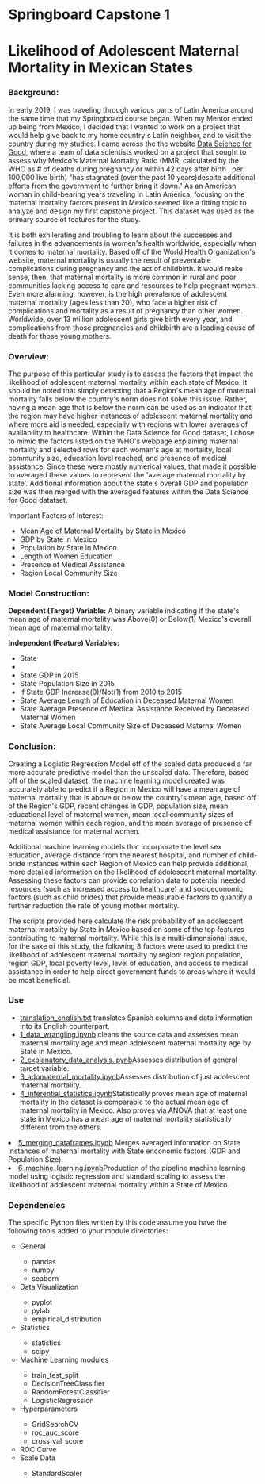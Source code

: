 <h1>Springboard Capstone 1</h1>
<h1>Likelihood of Adolescent Maternal Mortality in Mexican States</h1>

<h3>Background:</h3>
<p>In early 2019, I was traveling through various parts of Latin America around the same time that my Springboard course began. When my Mentor ended up being from Mexico, I decided that I wanted to work on a project that would help give back to my home country's Latin neighbor, and to visit the country during my studies. I came across the the website <a href="https://dssg.uchicago.edu/2014/08/04/making-our-moms-proud-reducing-maternal-mortality-in-mexico/">Data Science for Good</a>, where a team of data scientists worked on a project that sought to assess why Mexico's Maternal Mortality Ratio (MMR, calculated by the WHO as # of deaths during pregnancy or within 42 days after birth , per 100,000 live birth) "has stagnated (over the past 10 years)despite additional efforts from the government to further bring it down." As an American woman in child-bearing years traveling in Latin America, focusing on the maternal mortality factors present in Mexico seemed like a fitting topic to analyze and design my first capstone project. This dataset was used as the primary source of features for the study.</p>

<p>It is both exhilerating and troubling to learn about the successes and failures in the advancements in women's health worldwide, especially when it comes to maternal mortality. Based off of the World Health Organization's website, maternal mortality is usually the result of preventable complications during pregnancy and the act of childbirth. It would make sense, then, that maternal mortality is more common in rural and poor communities lacking access to care and resources to help pregnant women. Even more alarming, however, is the high prevalence of adolescent maternal mortality (ages less than 20), who face a higher risk of complications and mortality as a result of pregnancy than other women. Worldwide, over 13 million adolescent girls give birth every year, and complications from those pregnancies and childbirth are a leading cause of death for those young mothers.</p>  

<h3>Overview:</h3>
<p>The purpose of this particular study is to assess the factors that impact the likelihood of adolescent maternal mortality within each state of Mexico. It should be noted that simply detecting that a Region's mean age of maternal mortality falls below the country's norm does not solve this issue. Rather, having a mean age that is below the norm can be used as an indicator that the region may have higher instances of adolescent maternal mortality and where more aid is needed, especially with regions with lower averages of availability to healthcare. Within the Data Science for Good dataset, I chose to mimic the factors listed on the WHO's webpage explaining maternal mortality and selected rows for each woman's age at mortality, local community size, education level reached, and presence of medical assistance. Since these were mostly numerical values, that made it possible to averaged these values to represent the 'average maternal mortality by state'. Additional information about the state's overall GDP and population size was then merged with the averaged features within the Data Science for Good datatset.</p>

<p>Important Factors of Interest:</p>
<ul>
  <li>Mean Age of Maternal Mortality by State in Mexico</li>
  <li>GDP by State in Mexico</li>
  <li>Population by State in Mexico</li>
  <li>Length of Women Education</li>
  <li>Presence of Medical Assistance</li>
  <li>Region Local Community Size</li>
</ul>
    
<h3>Model Construction:</h3>
<p><b>Dependent (Target) Variable:</b> A binary variable indicating if the state's mean age of maternal mortality was Above(0) or Below(1) Mexico's overall mean age of maternal mortality.</p>
<p><b>Independent (Feature) Variables:</b></p>
<ul>
  <li>State<li>
  <li>State GDP in 2015</li>
  <li>State Population Size in 2015</li>
  <li>If State GDP Increase(0)/Not(1) from 2010 to 2015</li>
  <li>State Average Length of Education in Deceased Maternal Women</li>
  <li>State Average Presence of Medical Assistance Received by Deceased Maternal Women</li>
  <li>State Average Local Community Size of Deceased Maternal Women</li>
</ul>

<h3>Conclusion:</h3>
<p>Creating a Logistic Regression Model off of the scaled data produced a far more accurate predictive model than the unscaled data. Therefore, based off of the scaled dataset, the machine learning model created was accurately able to predict if a Region in Mexico will have a mean age of maternal mortality that is above or below the country's mean age, based off of the Region's GDP, recent changes in GDP, population size, mean educational level of maternal women, mean local community sizes of maternal women within each region, and the mean average of presence of medical assistance for maternal women.</p>

<p>Additional machine learning models that incorporate the level sex education, average distance from the nearest hospital, and number of child-bride instances within each Region of Mexico can help provide additional, more detailed information on the likelihood of adolescent maternal mortality. Assessing these factors can provide correlation data to potential needed resources (such as increased access to healthcare) and socioeconomic factors (such as child brides) that provide measurable factors to quantify a further reduction the rate of young mother mortality.</p>

<p>The scripts provided here calculate the risk probability of an adolescent maternal mortality by State in Mexico based on some of the top features contributing to maternal mortality. While this is a multi-dimensional issue, for the sake of this study, the following 8 factors were used to predict the likelihood of adolescent maternal mortality by region: region population, region GDP, local poverty level, level of education, and access to medical assistance in order to help direct government funds to areas where it would be most beneficial. </p>

<h3>Use</h3>
<ul>
    <li><a href="https://github.com/EmSchoof/AdolescentMaternalMortality/blob/master/data/translation_english.txt">translation_english.txt</a> translates Spanish columns and data information into its English counterpart.</li>  
     <li><a href="https://github.com/EmSchoof/AdolescentMaternalMortality/blob/master/python_files/1_data_wrangling.ipynb">1_data_wrangling.ipynb</a> cleans the source data and assesses mean maternal mortality age and mean adolescent maternal mortality age by State in Mexico.</li>  
     <li><a href="https://github.com/EmSchoof/AdolescentMaternalMortality/blob/master/python_files/2_explanatory_data_analysis.ipynb"> 2_explanatory_data_analysis.ipynb</a>Assesses distribution of general target variable.</li>  
     <li><a href="https://github.com/EmSchoof/AdolescentMaternalMortality/blob/master/python_files/3_adomaternal_mortality.ipynb"> 3_adomaternal_mortality.ipynb</a>Assesses distribution of just adolescent maternal mortality.</li>  
   <li><a href="https://github.com/EmSchoof/AdolescentMaternalMortality/blob/master/python_files/4_inferential_statistics.ipynb">4_inferential_statistics.ipynb</a>Statistically proves mean age of maternal mortality in the dataset is comparable to the actual mean age of maternal mortality in Mexico. Also proves via ANOVA that at least one state in Mexico has a mean age of maternal mortality statistically different from the others.</li>  
</ul>
   <li><a href="https://github.com/EmSchoof/AdolescentMaternalMortality/blob/master/python_files/5_merging_dataframes.ipynb">5_merging_dataframes.ipynb</a> Merges averaged information on State instances of maternal mortality with State enconomic factors (GDP and Population Size).</li>  
</ul>
   <li><a href="https://github.com/EmSchoof/AdolescentMaternalMortality/blob/master/python_files/6_machine_learning.ipynb">6_machine_learning.ipynb</a>Production of the pipeline machine learning model using logistic regression and standard scaling to assess the likelihood of adolescent maternal mortality within a State of Mexico.</li>  
</ul>

<h3>Dependencies</h3>
The specific Python files written by this code assume you have the following tools added to your module directories:
<br>
<ul style="list-style-type:circle;">
    <li>General</li>
        <ul>
            <li>pandas</li>
            <li>numpy</li>
            <li>seaborn</li>
        </ul>

<li>Data Visualization</li>
        <ul>
            <li>pyplot</li>
            <li>pylab</li>
            <li>empirical_distribution</li>
        </ul>

 <li>Statistics</li>
        <ul>
            <li>statistics</li>
            <li>scipy</li>
        </ul>

<li>Machine Learning modules</li>
        <ul>
            <li>train_test_split</li>
            <li>DecisionTreeClassifier</li>
            <li>RandomForestClassifier</li>
            <li>LogisticRegression</li>
        </ul>

 <li>Hyperparameters</li>
        <ul>
            <li>GridSearchCV</li>
            <li>roc_auc_score</li>
            <li>cross_val_score</li>
        </ul>

<li>ROC Curve</li>  

<li>Scale Data</li>
        <ul>
            <li>StandardScaler</li>
        </ul>
</ul>
